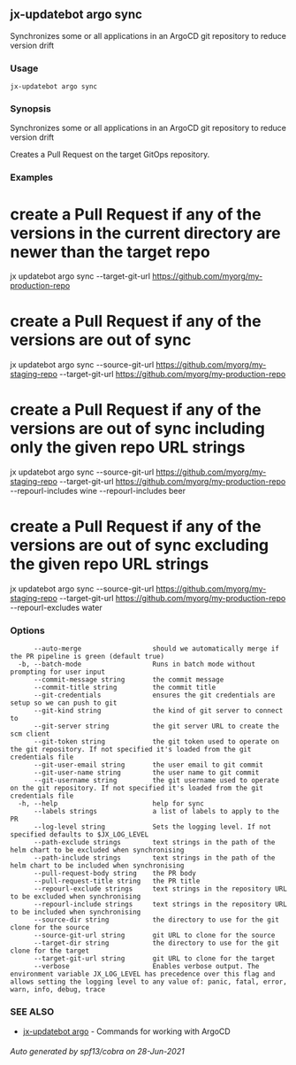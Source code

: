 ## jx-updatebot argo sync

Synchronizes some or all applications in an ArgoCD git repository to reduce version drift

### Usage

```
jx-updatebot argo sync
```

### Synopsis

Synchronizes some or all applications in an ArgoCD git repository to reduce version drift 

Creates a Pull Request on the target GitOps repository.

### Examples

  # create a Pull Request if any of the versions in the current directory are newer than the target repo
  jx updatebot argo sync --target-git-url https://github.com/myorg/my-production-repo
  
  # create a Pull Request if any of the versions are out of sync
  jx updatebot argo sync --source-git-url https://github.com/myorg/my-staging-repo --target-git-url https://github.com/myorg/my-production-repo
  
  # create a Pull Request if any of the versions are out of sync including only the given repo URL strings
  jx updatebot argo sync --source-git-url https://github.com/myorg/my-staging-repo --target-git-url https://github.com/myorg/my-production-repo --repourl-includes wine  --repourl-includes beer
  
  # create a Pull Request if any of the versions are out of sync excluding the given repo URL strings
  jx updatebot argo sync --source-git-url https://github.com/myorg/my-staging-repo --target-git-url https://github.com/myorg/my-production-repo --repourl-excludes water

### Options

```
      --auto-merge                  should we automatically merge if the PR pipeline is green (default true)
  -b, --batch-mode                  Runs in batch mode without prompting for user input
      --commit-message string       the commit message
      --commit-title string         the commit title
      --git-credentials             ensures the git credentials are setup so we can push to git
      --git-kind string             the kind of git server to connect to
      --git-server string           the git server URL to create the scm client
      --git-token string            the git token used to operate on the git repository. If not specified it's loaded from the git credentials file
      --git-user-email string       the user email to git commit
      --git-user-name string        the user name to git commit
      --git-username string         the git username used to operate on the git repository. If not specified it's loaded from the git credentials file
  -h, --help                        help for sync
      --labels strings              a list of labels to apply to the PR
      --log-level string            Sets the logging level. If not specified defaults to $JX_LOG_LEVEL
      --path-exclude strings        text strings in the path of the helm chart to be excluded when synchronising
      --path-include strings        text strings in the path of the helm chart to be included when synchronising
      --pull-request-body string    the PR body
      --pull-request-title string   the PR title
      --repourl-exclude strings     text strings in the repository URL to be excluded when synchronising
      --repourl-include strings     text strings in the repository URL to be included when synchronising
      --source-dir string           the directory to use for the git clone for the source
      --source-git-url string       git URL to clone for the source
      --target-dir string           the directory to use for the git clone for the target
      --target-git-url string       git URL to clone for the target
      --verbose                     Enables verbose output. The environment variable JX_LOG_LEVEL has precedence over this flag and allows setting the logging level to any value of: panic, fatal, error, warn, info, debug, trace
```

### SEE ALSO

* [jx-updatebot argo](jx-updatebot_argo.md)	 - Commands for working with ArgoCD

###### Auto generated by spf13/cobra on 28-Jun-2021
